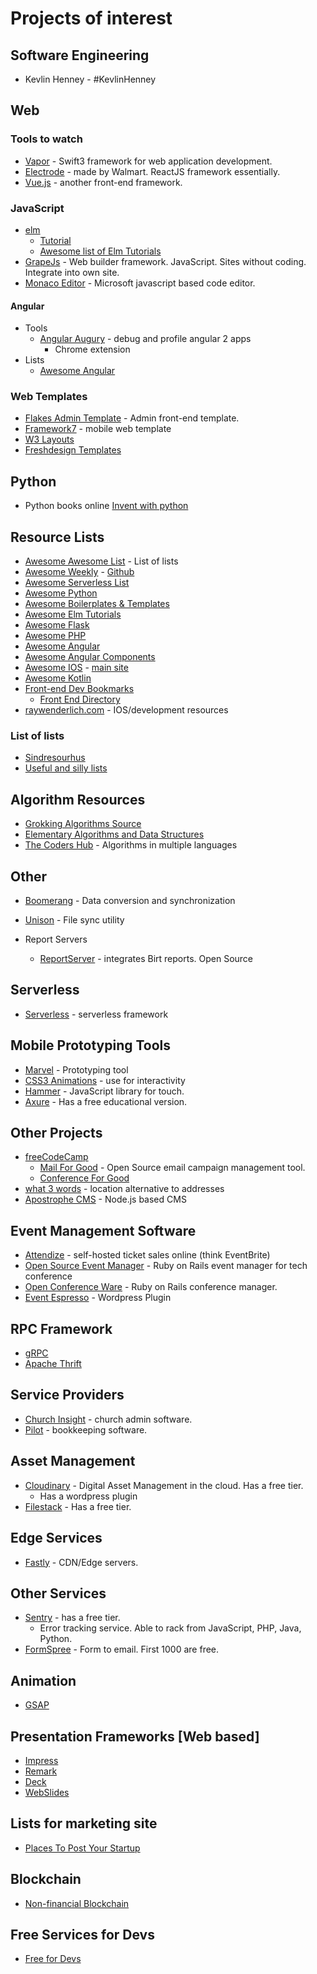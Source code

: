 # Projects of interest

## Software Engineering
* Kevlin Henney - #KevlinHenney

## Web
### Tools to watch
* [Vapor](http://vapor.codes/) - Swift3 framework for web application development.
* [Electrode](http://www.electrode.io/index.html) - made by Walmart. ReactJS framework essentially.
* [Vue.js](http://vuejs.org/v2/guide/) - another front-end framework.

### JavaScript
* [elm](http://elm-lang.org/)
    * [Tutorial](https://guide.elm-lang.org/)
    * [Awesome list of Elm Tutorials](https://github.com/isRuslan/awesome-elm)
* [GrapeJs](http://grapesjs.com/) - Web builder framework. JavaScript. Sites without coding. Integrate into own site.
* [Monaco Editor](https://github.com/Microsoft/monaco-editor) - Microsoft javascript based code editor.

#### Angular
* Tools
  * [Angular Augury](https://augury.angular.io/) - debug and profile angular 2 apps
    * Chrome extension
* Lists
    * [Awesome Angular](https://github.com/AngularClass/awesome-angular)
### Web Templates
* [Flakes Admin Template](http://getflakes.com/) - Admin front-end template.
* [Framework7](https://framework7.io/) - mobile web template
* [W3 Layouts](https://w3layouts.com/)
* [Freshdesign Templates](https://www.freshdesignweb.com/best-church-website-templates/)

## Python
* Python books online [Invent with python](http://inventwithpython.com)

## Resource Lists
* [Awesome Awesome List](https://github.com/bayandin/awesome-awesomeness) - List of lists
* [Awesome Weekly](https://awesomeweekly.co/) - [Github](https://github.com/sindresorhus/awesome)
* [Awesome Serverless List](https://github.com/travist/awesome-serverless-1)
* [Awesome Python](https://awesome-python.com/)
* [Awesome Boilerplates & Templates](https://github.com/melvin0008/awesome-projects-boilerplates)
* [Awesome Elm Tutorials](https://github.com/isRuslan/awesome-elm)
* [Awesome Flask](https://github.com/humiaozuzu/awesome-flask)
* [Awesome PHP](https://github.com/ziadoz/awesome-php)
* [Awesome Angular](https://github.com/AngularClass/awesome-angular)
* [Awesome Angular Components](https://github.com/brillout/awesome-angular-components)
* [Awesome IOS](https://github.com/vsouza/awesome-ios) - [main site](http://awesomeios.com/)
* [Awesome Kotlin](https://github.com/KotlinBy/awesome-kotlin)
* [Front-end Dev Bookmarks](https://github.com/dypsilon/frontend-dev-bookmarks)
    * [Front End Directory](https://frontend.directory/)
* [raywenderlich.com](https://www.raywenderlich.com) - IOS/development resources
### List of lists
* [Sindresourhus](https://github.com/sindresorhus/awesome)
* [Useful and silly lists](https://github.com/jnv/lists)

## Algorithm Resources
* [Grokking Algorithms Source](https://github.com/egonSchiele/grokking_algorithms)
* [Elementary Algorithms and Data Structures](https://github.com/liuxinyu95/AlgoXY)
* [The Coders Hub](https://github.com/thecodershub/algorithms) - Algorithms in multiple languages

## Other
* [Boomerang](http://www.seas.upenn.edu/~harmony/) - Data conversion and synchronization
* [Unison](https://www.cis.upenn.edu/~bcpierce/unison/) - File sync utility

* Report Servers
    * [ReportServer](https://reportserver.net/en/) - integrates Birt reports. Open Source

## Serverless
* [Serverless](https://github.com/serverless/serverless) - serverless framework

## Mobile Prototyping Tools
* [Marvel](https://marvelapp.com/features/) - Prototyping tool
* [CSS3 Animations](https://developer.mozilla.org/en-US/docs/Web/CSS/CSS_Animations/Using_CSS_animations) - use for interactivity
* [Hammer](http://hammerjs.github.io/) - JavaScript library for touch.
* [Axure](https://www.axure.com/#a=features) - Has a free educational version.

## Other Projects
* [freeCodeCamp](https://github.com/freeCodeCamp)
    * [Mail For Good](https://github.com/freeCodeCamp/mail-for-good) - Open Source email campaign management tool.
    * [Conference For Good](https://github.com/freeCodeCamp/conference-for-good)
* [what 3 words](https://support.what3words.com/hc/en-us) - location alternative to addresses
* [Apostrophe CMS](http://apostrophecms.org/) - Node.js based CMS

## Event Management Software
* [Attendize](https://www.attendize.com) - self-hosted ticket sales online (think EventBrite)
* [Open Source Event Manager](https://github.com/openSUSE/osem) - Ruby on Rails event manager for tech conference
* [Open Conference Ware](https://github.com/osbridge/openconferenceware) - Ruby on Rails conference manager.
* [Event Espresso](https://github.com/eventespresso/event-espresso-core) - Wordpress Plugin

## RPC Framework
* [gRPC](https://grpc.io/)
* [Apache Thrift](https://thrift.apache.org/)

## Service Providers
* [Church Insight](http://www.churchinsight.com/) - church admin software.
* [Pilot](https://pilot.com/) - bookkeeping software.

## Asset Management
* [Cloudinary](https://cloudinary.com/) - Digital Asset Management in the cloud. Has a free tier.
    * Has a wordpress plugin
* [Filestack](https://www.filestack.com/) - Has a free tier.

## Edge Services
* [Fastly](https://www.fastly.com/) - CDN/Edge servers.

## Other Services
* [Sentry](https://docs.sentry.io/learn/context/) - has a free tier.
    * Error tracking service. Able to rack from JavaScript, PHP, Java, Python.
* [FormSpree](https://formspree.io/) - Form to email. First 1000 are free.

## Animation
* [GSAP](https://greensock.com/gsap)


## Presentation Frameworks [Web based]
* [Impress](https://github.com/impress/impress.js)
* [Remark](https://github.com/gnab/remark)
* [Deck](https://github.com/imakewebthings/deck.js)
* [WebSlides](https://github.com/webslides/WebSlides)

## Lists for marketing site
* [Places To Post Your Startup](https://github.com/mmccaff/PlacesToPostYourStartup)

## Blockchain
* [Non-financial Blockchain](https://github.com/machinomy/awesome-non-financial-blockchain)

## Free Services for Devs
* [Free for Devs](https://github.com/ripienaar/free-for-dev)

